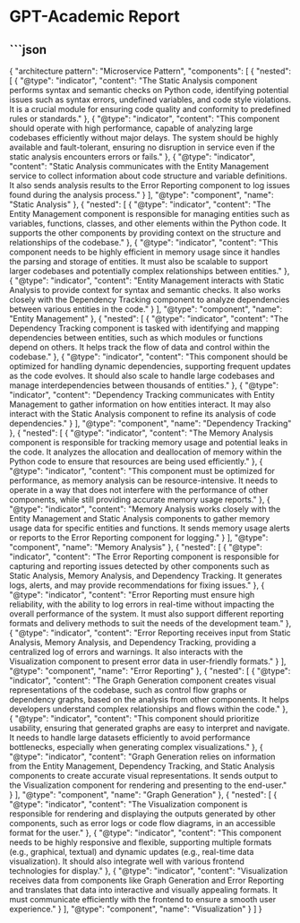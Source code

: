 # GPT-Academic Report
## ```json
{
  "architecture pattern": "Microservice Pattern",
  "components": [
    {
      "nested": [
        {
          "@type": "indicator",
          "content": "The Static Analysis component performs syntax and semantic checks on Python code, identifying potential issues such as syntax errors, undefined variables, and code style violations. It is a crucial module for ensuring code quality and conformity to predefined rules or standards."
        },
        {
          "@type": "indicator",
          "content": "This component should operate with high performance, capable of analyzing large codebases efficiently without major delays. The system should be highly available and fault-tolerant, ensuring no disruption in service even if the static analysis encounters errors or fails."
        },
        {
          "@type": "indicator",
          "content": "Static Analysis communicates with the Entity Management service to collect information about code structure and variable definitions. It also sends analysis results to the Error Reporting component to log issues found during the analysis process."
        }
      ],
      "@type": "component",
      "name": "Static Analysis"
    },
    {
      "nested": [
        {
          "@type": "indicator",
          "content": "The Entity Management component is responsible for managing entities such as variables, functions, classes, and other elements within the Python code. It supports the other components by providing context on the structure and relationships of the codebase."
        },
        {
          "@type": "indicator",
          "content": "This component needs to be highly efficient in memory usage since it handles the parsing and storage of entities. It must also be scalable to support larger codebases and potentially complex relationships between entities."
        },
        {
          "@type": "indicator",
          "content": "Entity Management interacts with Static Analysis to provide context for syntax and semantic checks. It also works closely with the Dependency Tracking component to analyze dependencies between various entities in the code."
        }
      ],
      "@type": "component",
      "name": "Entity Management"
    },
    {
      "nested": [
        {
          "@type": "indicator",
          "content": "The Dependency Tracking component is tasked with identifying and mapping dependencies between entities, such as which modules or functions depend on others. It helps track the flow of data and control within the codebase."
        },
        {
          "@type": "indicator",
          "content": "This component should be optimized for handling dynamic dependencies, supporting frequent updates as the code evolves. It should also scale to handle large codebases and manage interdependencies between thousands of entities."
        },
        {
          "@type": "indicator",
          "content": "Dependency Tracking communicates with Entity Management to gather information on how entities interact. It may also interact with the Static Analysis component to refine its analysis of code dependencies."
        }
      ],
      "@type": "component",
      "name": "Dependency Tracking"
    },
    {
      "nested": [
        {
          "@type": "indicator",
          "content": "The Memory Analysis component is responsible for tracking memory usage and potential leaks in the code. It analyzes the allocation and deallocation of memory within the Python code to ensure that resources are being used efficiently."
        },
        {
          "@type": "indicator",
          "content": "This component must be optimized for performance, as memory analysis can be resource-intensive. It needs to operate in a way that does not interfere with the performance of other components, while still providing accurate memory usage reports."
        },
        {
          "@type": "indicator",
          "content": "Memory Analysis works closely with the Entity Management and Static Analysis components to gather memory usage data for specific entities and functions. It sends memory usage alerts or reports to the Error Reporting component for logging."
        }
      ],
      "@type": "component",
      "name": "Memory Analysis"
    },
    {
      "nested": [
        {
          "@type": "indicator",
          "content": "The Error Reporting component is responsible for capturing and reporting issues detected by other components such as Static Analysis, Memory Analysis, and Dependency Tracking. It generates logs, alerts, and may provide recommendations for fixing issues."
        },
        {
          "@type": "indicator",
          "content": "Error Reporting must ensure high reliability, with the ability to log errors in real-time without impacting the overall performance of the system. It must also support different reporting formats and delivery methods to suit the needs of the development team."
        },
        {
          "@type": "indicator",
          "content": "Error Reporting receives input from Static Analysis, Memory Analysis, and Dependency Tracking, providing a centralized log of errors and warnings. It also interacts with the Visualization component to present error data in user-friendly formats."
        }
      ],
      "@type": "component",
      "name": "Error Reporting"
    },
    {
      "nested": [
        {
          "@type": "indicator",
          "content": "The Graph Generation component creates visual representations of the codebase, such as control flow graphs or dependency graphs, based on the analysis from other components. It helps developers understand complex relationships and flows within the code."
        },
        {
          "@type": "indicator",
          "content": "This component should prioritize usability, ensuring that generated graphs are easy to interpret and navigate. It needs to handle large datasets efficiently to avoid performance bottlenecks, especially when generating complex visualizations."
        },
        {
          "@type": "indicator",
          "content": "Graph Generation relies on information from the Entity Management, Dependency Tracking, and Static Analysis components to create accurate visual representations. It sends output to the Visualization component for rendering and presenting to the end-user."
        }
      ],
      "@type": "component",
      "name": "Graph Generation"
    },
    {
      "nested": [
        {
          "@type": "indicator",
          "content": "The Visualization component is responsible for rendering and displaying the outputs generated by other components, such as error logs or code flow diagrams, in an accessible format for the user."
        },
        {
          "@type": "indicator",
          "content": "This component needs to be highly responsive and flexible, supporting multiple formats (e.g., graphical, textual) and dynamic updates (e.g., real-time data visualization). It should also integrate well with various frontend technologies for display."
        },
        {
          "@type": "indicator",
          "content": "Visualization receives data from components like Graph Generation and Error Reporting and translates that data into interactive and visually appealing formats. It must communicate efficiently with the frontend to ensure a smooth user experience."
        }
      ],
      "@type": "component",
      "name": "Visualization"
    }
  ]
}
```

